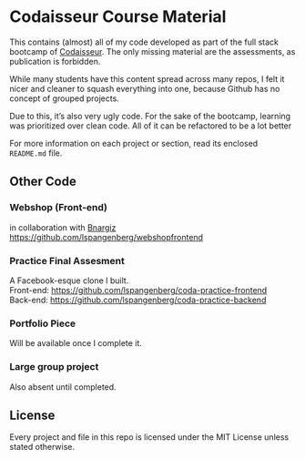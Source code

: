 # Codaisseur Course Material
This contains (almost) all of my code developed as part of the full stack bootcamp of [Codaisseur](https://codaisseur.com/). The only missing material are the assessments, as publication is forbidden. 

While many students have this content spread across many repos, I felt it nicer and cleaner to squash everything into one, because Github has no concept of grouped projects.

Due to this, it’s also very ugly code. For the sake of the bootcamp, learning was prioritized over clean code. All of it can be refactored to be a lot better

For more information on each project or section, read its enclosed ``README.md`` file.

## Other Code

### Webshop (Front-end)
in collaboration with [Bnargiz](https://github.com/BNargiz)  
https://github.com/lspangenberg/webshopfrontend

### Practice Final Assesment
A Facebook-esque clone I built.  
Front-end: https://github.com/lspangenberg/coda-practice-frontend  
Back-end: https://github.com/lspangenberg/coda-practice-backend  

### Portfolio Piece
Will be available once I complete it.

### Large group project
Also absent until completed.

## License
Every project and file in this repo is licensed under the MIT License unless stated otherwise.
